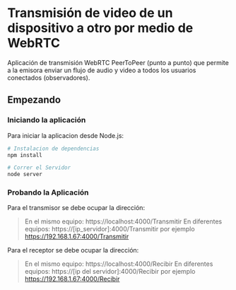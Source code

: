 # Transmisión de video de un dispositivo a otro por medio de WebRTC

Aplicación de transmisión WebRTC PeerToPeer (punto a punto) que permite a la emisora enviar un flujo de audio y video a todos los usuarios conectados (observadores).
## Empezando
### Iniciando la aplicación
Para iniciar la aplicacion desde Node.js:

```bash
# Instalacion de dependencias
npm install

# Correr el Servidor
node server
```

### Probando la Aplicación
Para el transmisor se debe ocupar la dirección:
>En el mismo equipo: https://localhost:4000/Transmitir
  En diferentes equipos:   https://[ip_servidor]:4000/Transmitir por ejemplo https://192.168.1.67:4000/Transmitir

Para el receptor se debe ocupar la dirección:
>En el mismo equipo: https://localhost:4000/Recibir
  En diferentes equipos:   https://[ip del servidor]:4000/Recibir por ejemplo https://192.168.1.67:4000/Recibir
